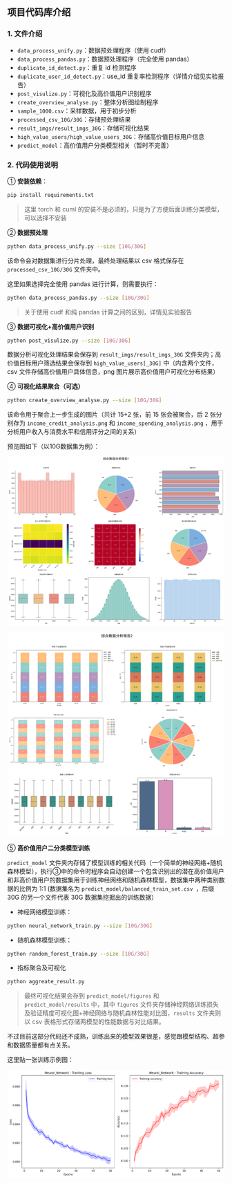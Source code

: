 ## 项目代码库介绍

### 1. 文件介绍

- `data_process_unify.py`：数据预处理程序（使用 cudf）
- `data_process_pandas.py`：数据预处理程序（完全使用 pandas）
- `duplicate_id_detect.py`：重复 id 检测程序
- `duplicate_user_id_detect.py`：use_id 重复率检测程序（详情介绍见实验报告）
- `post_visulize.py`：可视化及高价值用户识别程序
- `create_overview_analyse.py`：整体分析图绘制程序
- `sample_1000.csv`：采样数据，用于初步分析
- `processed_csv_10G/30G`：存储预处理结果
- `result_imgs/result_imgs_30G`：存储可视化结果
- `high_value_users/high_value_users_30G`：存储高价值目标用户信息
- `predict_model`：高价值用户分类模型相关（暂时不完善）

### 2. 代码使用说明

① **安装依赖**：

```bash
pip install requirements.txt
```

>这里 torch 和 cuml 的安装不是必须的，只是为了方便后面训练分类模型，可以选择不安装

② **数据预处理**

```bash
python data_process_unify.py --size [10G/30G]
```

该命令会对数据集进行分片处理，最终处理结果以 csv 格式保存在 `processed_csv_10G/30G` 文件夹中。

这里如果选择完全使用 pandas 进行计算，则需要执行：

```bash
python data_process_pandas.py --size [10G/30G]
```

> 关于使用 cudf 和纯 pandas 计算之间的区别，详情见实验报告

③ **数据可视化+高价值用户识别**

```bash
python post_visulize.py --size [10G/30G]
```

数据分析可视化处理结果会保存到 `result_imgs/result_imgs_30G` 文件夹内；高价值目标用户筛选结果会保存到 `high_value_users[_30G]` 中（内含两个文件，csv 文件存储高价值用户具体信息，png 图片展示高价值用户可视化分布结果）

④ **可视化结果聚合（可选）**

```bash
python create_overview_analyse.py --size [10G/30G]
```

该命令用于聚合上一步生成的图片（共计 15+2 张，前 15 张会被聚合，后 2 张分别存为 `income_credit_analysis.png` 和 `income_spending_analysis.png` ，用于分析用户收入与消费水平和信用评分之间的关系）

预览图如下（以10G数据集为例）：

![综合分析图](overview_analysis1.png)



![综合分析图2](overview_analysis2.png)

⑤ **高价值用户二分类模型训练**

`predict_model` 文件夹内存储了模型训练的相关代码（一个简单的神经网络+随机森林模型），执行③中的命令时程序会自动创建一个包含识别出的潜在高价值用户和非高价值用户的数据集用于训练神经网络和随机森林模型，数据集中两种类别数据的比例为 1:1 (数据集名为  `predict_model/balanced_train_set.csv `，后缀 30G 的另一个文件代表 30G 数据集挖掘出的训练数据）

- 神经网络模型训练：

```bash
python neural_network_train.py --size [10G/30G]
```

- 随机森林模型训练：

```bash
python random_forest_train.py --size [10G/30G]
```

- 指标聚合及可视化

```bash
python aggreate_result.py
```

> 最终可视化结果会存到  `predict_model/figures`  和  `predict_model/results`  中，其中 `figures` 文件夹存储神经网络训练损失及验证精度可视化图+神经网络与随机森林性能对比图，`results` 文件夹则以 csv 表格形式存储两模型的性能数据与对比结果。

不过目前这部分代码还不成熟，训练出来的模型效果很差，感觉跟模型结构、超参和数据质量都有点关系。

这里贴一张训练示例图：

![训练示例图](predict_model/figures/Neural_Network_training_history.png)
